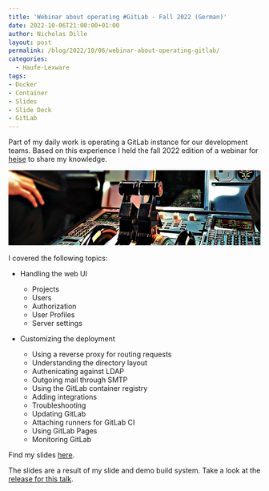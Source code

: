 ```yaml
---
title: 'Webinar about operating #GitLab - Fall 2022 (German)'
date: 2022-10-06T21:00:00+01:00
author: Nicholas Dille
layout: post
permalink: /blog/2022/10/06/webinar-about-operating-gitlab/
categories:
  - Haufe-Lexware
tags:
- Docker
- Container
- Slides
- Slide Deck
- GitLab
---
```

Part of my daily work is operating a GitLab instance for our development teams. Based on this experience I held the fall 2022 edition of a webinar for [heise](https://events.heise.de/) to share my knowledge.

<img src="/media/2022/03/abby-ar-1uwzsExrKzY-unsplash.jpg" style="object-fit: cover; object-position: center 60%; width: 100%; height: 150px;" />

<!--more-->

I covered the following topics:

- Handling the web UI

  - Projects
  - Users
  - Authorization
  - User Profiles
  - Server settings

- Customizing the deployment

  - Using a reverse proxy for routing requests
  - Understanding the directory layout
  - Authenicating against LDAP
  - Outgoing mail through SMTP
  - Using the GitLab container registry
  - Adding integrations
  - Troubleshooting
  - Updating GitLab
  - Attaching runners for GitLab CI
  - Using GitLab Pages
  - Monitoring GitLab

Find my slides [here](/slides/2022-10-06/heise-Workshop-GitLab-Ops.html).

The slides are a result of my slide and demo build system. Take a look at the [release for this talk](https://github.com/nicholasdille/container-slides/releases/tag/20221006).
